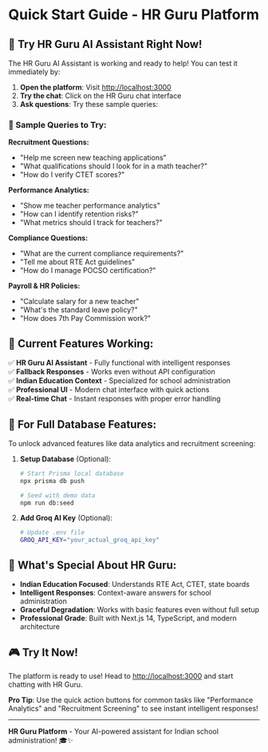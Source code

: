 # Quick Start Guide - HR Guru Platform

## 🚀 Try HR Guru AI Assistant Right Now!

The HR Guru AI Assistant is working and ready to help! You can test it immediately by:

1. **Open the platform**: Visit [http://localhost:3000](http://localhost:3000)
2. **Try the chat**: Click on the HR Guru chat interface
3. **Ask questions**: Try these sample queries:

### 💬 Sample Queries to Try:

**Recruitment Questions:**

- "Help me screen new teaching applications"
- "What qualifications should I look for in a math teacher?"
- "How do I verify CTET scores?"

**Performance Analytics:**

- "Show me teacher performance analytics"
- "How can I identify retention risks?"
- "What metrics should I track for teachers?"

**Compliance Questions:**

- "What are the current compliance requirements?"
- "Tell me about RTE Act guidelines"
- "How do I manage POCSO certification?"

**Payroll & HR Policies:**

- "Calculate salary for a new teacher"
- "What's the standard leave policy?"
- "How does 7th Pay Commission work?"

## 🎯 Current Features Working:

✅ **HR Guru AI Assistant** - Fully functional with intelligent responses  
✅ **Fallback Responses** - Works even without API configuration  
✅ **Indian Education Context** - Specialized for school administration  
✅ **Professional UI** - Modern chat interface with quick actions  
✅ **Real-time Chat** - Instant responses with proper error handling

## 🔧 For Full Database Features:

To unlock advanced features like data analytics and recruitment screening:

1. **Setup Database** (Optional):

   ```bash
   # Start Prisma local database
   npx prisma db push

   # Seed with demo data
   npm run db:seed
   ```

2. **Add Groq AI Key** (Optional):
   ```bash
   # Update .env file
   GROQ_API_KEY="your_actual_groq_api_key"
   ```

## 🌟 What's Special About HR Guru:

- **Indian Education Focused**: Understands RTE Act, CTET, state boards
- **Intelligent Responses**: Context-aware answers for school administration
- **Graceful Degradation**: Works with basic features even without full setup
- **Professional Grade**: Built with Next.js 14, TypeScript, and modern architecture

## 🎮 Try It Now!

The platform is ready to use! Head to [http://localhost:3000](http://localhost:3000) and start chatting with HR Guru.

**Pro Tip**: Use the quick action buttons for common tasks like "Performance Analytics" and "Recruitment Screening" to see instant intelligent responses!

---

**HR Guru Platform** - Your AI-powered assistant for Indian school administration! 🎓✨
